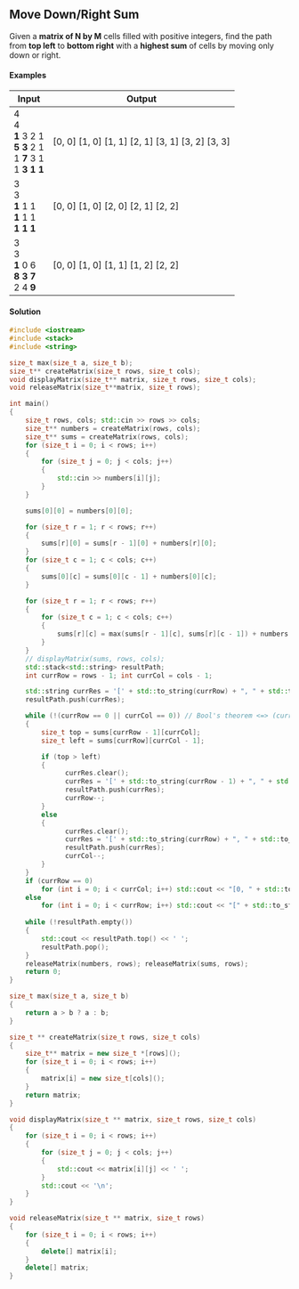 ## Move Down/Right Sum
Given a **matrix of N by M** cells filled with positive integers, find the path from **top left** to **bottom right** with a **highest sum** of cells by moving only down or right.
#### Examples
Input|Output
-|-
4<br>4<br>**1** 3 2 1<br>**5 3** 2 1<br>1 **7** 3 1<br>1 **3 1 1**|	[0, 0] [1, 0] [1, 1] [2, 1] [3, 1] [3, 2] [3, 3]
3<br>3<br>**1** 1 1<br>**1** 1 1<br>**1 1 1**|	[0, 0] [1, 0] [2, 0] [2, 1] [2, 2]
3<br>3<br>**1** 0 6<br>**8 3 7**<br>2 4 **9**|	[0, 0] [1, 0] [1, 1] [1, 2] [2, 2]

#### Solution
```cpp
#include <iostream>
#include <stack>
#include <string>

size_t max(size_t a, size_t b);
size_t** createMatrix(size_t rows, size_t cols);
void displayMatrix(size_t** matrix, size_t rows, size_t cols);
void releaseMatrix(size_t**matrix, size_t rows);

int main()
{
	size_t rows, cols; std::cin >> rows >> cols;
	size_t** numbers = createMatrix(rows, cols);
	size_t** sums = createMatrix(rows, cols);
	for (size_t i = 0; i < rows; i++)
	{
		for (size_t j = 0; j < cols; j++)
		{
			std::cin >> numbers[i][j];
		}
	}

	sums[0][0] = numbers[0][0];

	for (size_t r = 1; r < rows; r++)
	{
		sums[r][0] = sums[r - 1][0] + numbers[r][0];
	}
	for (size_t c = 1; c < cols; c++)
	{
		sums[0][c] = sums[0][c - 1] + numbers[0][c];
	}

	for (size_t r = 1; r < rows; r++)
	{
		for (size_t c = 1; c < cols; c++)
		{
			sums[r][c] = max(sums[r - 1][c], sums[r][c - 1]) + numbers[r][c];
		}
	}
	// displayMatrix(sums, rows, cols);
	std::stack<std::string> resultPath;
	int currRow = rows - 1; int currCol = cols - 1;

	std::string currRes = '[' + std::to_string(currRow) + ", " + std::to_string(currCol) + ']';
	resultPath.push(currRes);

	while (!(currRow == 0 || currCol == 0)) // Bool's theorem <=> (currRow != 0 && currCol != 0)
	{
		size_t top = sums[currRow - 1][currCol];
		size_t left = sums[currRow][currCol - 1];

		if (top > left)
		{
		      currRes.clear();
		      currRes = '[' + std::to_string(currRow - 1) + ", " + std::to_string(currCol) + ']';
		      resultPath.push(currRes);
		      currRow--;
		}
		else
		{
		      currRes.clear();
		      currRes = '[' + std::to_string(currRow) + ", " + std::to_string(currCol - 1) + ']';
		      resultPath.push(currRes);
		      currCol--;
		}
	}
	if (currRow == 0)
		for (int i = 0; i < currCol; i++) std::cout << "[0, " + std::to_string(i) + "] ";
	else
		for (int i = 0; i < currRow; i++) std::cout << "[" + std::to_string(i) + ", 0] ";
	
	while (!resultPath.empty())
	{
		std::cout << resultPath.top() << ' ';
		resultPath.pop();
	}
	releaseMatrix(numbers, rows); releaseMatrix(sums, rows);
	return 0;
}

size_t max(size_t a, size_t b)
{
	return a > b ? a : b;
}

size_t ** createMatrix(size_t rows, size_t cols)
{
	size_t** matrix = new size_t *[rows]();
	for (size_t i = 0; i < rows; i++)
	{
		matrix[i] = new size_t[cols]();
	}
	return matrix;
}

void displayMatrix(size_t ** matrix, size_t rows, size_t cols)
{
	for (size_t i = 0; i < rows; i++)
	{
		for (size_t j = 0; j < cols; j++)
		{
			std::cout << matrix[i][j] << ' ';
		}
		std::cout << '\n';
	}
}

void releaseMatrix(size_t ** matrix, size_t rows)
{
	for (size_t i = 0; i < rows; i++)
	{
		delete[] matrix[i];
	}
	delete[] matrix;
}
```
